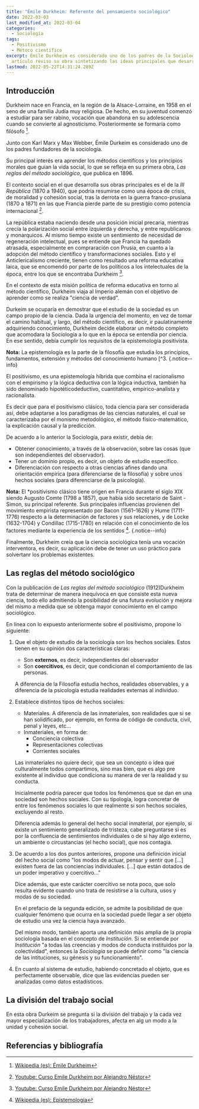 ```yaml
---
title: "Émile Durkheim: Referente del pensamiento sociológico"
date: 2022-03-03
last_modified_at: 2022-03-04
categories:
  - Sociología
tags:
  - Positivismo
  - Métoco científico
excerpt: Émile Durkheim es considerado uno de los padres de la Sociología. En este
  artículo reviso su obra sintetizando las ideas principales que desarrollan.
lastmod: 2022-05-22T14:31:24.289Z
---
```


## Introducción

Durkheim nace en Francia, en la región de la Alsace-Lorraine, en 1958 en el seno de una familia Judía muy religiosa. De hecho, en su juventud comenzó a estudiar para ser rabino, vocación que abandona en su adolescencia cuando se convierte al agnosticismo. Posteriormente se formaría como filósofo [^1].

Junto con Karl Marx y Max Webber, Émile Durkeim es considerado uno de los padres fundadores de la sociología.

Su principal interés era aprender los métodos científicos y los principios morales que guian la vida social, lo que se refleja en su primera obra, *Las reglas del método sociológico*, que publica en 1896. 

El contexto social en el que desarrolla sus obras principales es el de la *III República* (1870 a 1940), que podría resumirse como una época de crisis, de moralidad y cohesión social, tras la derrota en la guerra franco-prusiana (1870 a 1871) en las que Francia pierde parte de su prestigio como potencia internacional [^2].

La república estaba naciendo desde una posición inicial precaria, mientras crecía la polarización social entre izquierda y derecha, y entre republicanos y monarquicos. Al mismo tiempo existe un sentimiento de necesidad de regeneración intelectual, pues se entiende que Francia ha quedado atrasada, especialmente en compraración con Prusia, en cuanto a la adopción del método científico y transformaciones sociales. Esto y el Anticlericalismo creciente, tienen como resultado una reforma educativa laica, que se encomendó por parte de los políticos a los intelectuales de la época, entre los que se encontraba Durkheim [^2].

En el contexto de esta misión política de reforma educativa en torno al método científico, Durkheim viaja al Imperio alemán con el objetivo de aprender como se realiza "ciencia de verdad".

Durkeim se ocuparía en demostrar que el estudio de la sociedad es un campo propio de la ciencia. Dada la urgencia del momento, en vez de tomar el camino habitual, y largo, del método científico, es decir, ir paulatinamente adquiriendo conocimiento, Durkheim decide elaborar un método completo que acomodara la Sociología a lo que en la época se entendía por ciencia. En ese sentido, debía cumplir los requisitos de la epistemología positivista.

**Nota:** La epistemología es la parte de la filosofía que estudia los principios, fundamentos, extensión y métodos del conocimiento humano [^3.
{.notice--info}

El positivismo, es una epistemología híbrida que combina el
racionalismo con el empirismo y la lógica deductiva con la
lógica inductiva, también ha sido denominado hipotéticodeductivo, cuantitativo, empírico-analista y racionalista.

Es decir que para el positivismo clásico, toda ciencia para ser considerada así, debe adaptarse a los paradigmas de las ciencias naturales, el cual se caracterizaba por el monismo metodológico, el método físico-matemático, la explicación causal y la predicción.

De acuerdo a lo anterior la Sociología, para existir, debía de:
- Obtener conocimiento, a través de la observación, sobre las cosas (que son independientes del observador).
- Tener un dominio propio, es decir, un objeto de estudio específico.
- Diferenciación con respecto a otras ciencias afines dando una orientación empirica (para diferenciarse de la filosofía) y sobre unos hechos sociales (para diferenciarse de la psicología).

**Nota:** El *positivismo clásico tiene origen en Francia durante el siglo XIX siendo Augusto Comte (1798 a 1857), que había sido secretario de Saint - Simon, su principal referente. Sus principales influencias provienen del movimiento empirista representado por Bacon (1561–1626) y Hume (1711-1776) respecto a la determinación de factores y sus relaciones, y de Locke (1632-1704) y Condillac (1715-1780) en relación con el conocimiento de los factores mediante la experiencia de los sentidos [^3].
{.notice--info}

Finalmente, Durkheim creía que la ciencia sociológica tenía una vocación interventora, es decir, su aplicación debe de tener un uso práctico para solvertanr los problemas existentes.

## Las reglas del método sociológico
Con la publicación de *Las reglas del método sociológico* (1912)Durkheim trata de determinar de manera inequívoca en que consiste esta nueva ciencia, todo ello admitiendo la posibilidad de una futura evolución y mejora del mismo a medida que se obtenga mayor conocimiento en el campo sociológico.

En línea con lo expuesto anteriormente sobre el positivismo, propone lo siguiente:

1. Que el objeto de estudio de la sociología son los hechos sociales. Estos tienen en su opinión dos características claras: 
	- Son **externos**, es decir, independientes del observador
	- Son **coercitivos**, es decir, que condicionan el comportamiento de las personas.

	A diferencia de la Filosofía estudia hechos, realidades observables, y a diferencia de la psicología estudia realidades externas al individuo.

1. Establece distintos tipos de hechos sociales:
	- Materiales. A diferencia de las inmateriales, son realidades que si se han solidificado, por ejemplo, en forma de código de conducta, civil, penal y leyes, etc...
	- Inmateriales, en forma de:
		- Conciencia colectiva
		- Representaciones colectivas
		- Corrientes sociales

	Las inmateriales no quiere decir, que sea un concepto o idea que culturalmente todos compartimos, sino mas bien, que es algo pre existente al individuo que condiciona su manera de ver la realidad y su conducta.

	Inicialmente podría parecer que todos los fenómenos que se dan en una sociedad son hechos sociales. Con su tipología, logra concretar de entre los fenómenos sociales lo que realmente si son hechos sociales, excluyendo al resto.

	Diferencia además lo general del hecho social inmaterial, por ejemplo, si existe un sentimiento generalizado de tristeza, cabe preguntarse si es por la confluencia de sentimientos individuales o de si hay algo externo, un ambiente o circustancias (el hecho social), que nos contagia.

1. De acuerdo a los dos puntos anteriores, propone una definición inicial del hecho social como "los modos de actuar, pensar y sentir que [...] existen fuera de las conciencias individuales. [...] que están dotados de un poder imperativo y coercitivo..."

	Dice además, que este carácter coercitivo se nota poco, que solo resulta evidente cuando uno trata de resistirse a la cultura, usos y modas de su sociedad. 

	En el prefacio de la segunda edición, se admite la posibilidad de que cualquier fenómeno que ocurra en la sociedad puede llegar a ser objeto de estudio una vez la ciencia haya avanzado.

	Del mismo modo, también aporta una definición más amplia de la propia sociología basada en el concepto de *Institución*. Si se entiende por *Institución* "a todas las creencias y modos de conducta instituidos por la colectividad", entonces la *Sociología* se puede definir como "la ciencia de las intituciones, su génesis y su funcionamiento".

1. En cuanto al sistema de estudio, habiendo concretado el objeto, que es perfectamente observable, dice que las evidencias pueden ser analizadas como datos estadísticos.


## La división del trabajo social

En esta obra Durkeim se pregunta si la división del trabajo y la cada vez mayor especialización de los trabajadores, afecta en alg
un modo a la unidad y cohesión social.

## Referencias y bibliografía

[^1]: [Wikipedia (es): Émile Durkheim](https://es.wikipedia.org/wiki/%C3%89mile_Durkheim)
[^2]: [Youtube: Curso Emile Durkheim por Alejandro Néstor](https://www.youtube.com/playlist?list=PLSCvdSp5cp2y_e7DjeCyY8WeXiIKYrDf9)
[^3]: [Wikipedia (es): Epistemología](https://es.wikipedia.org/wiki/Epistemolog%C3%ADa)
[^4]: [El Positivismo y la Investigación Cientíica por Ing. José Pérez Villamar](https://dialnet.unirioja.es/descarga/articulo/6419741.pdf)
[^5]: "Las reglas del método sociológico por Émile Durkheim. 2a edición"